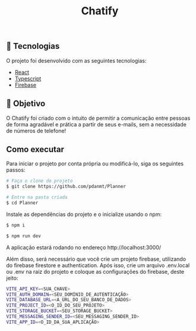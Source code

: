<h1 align='center'>
  Chatify
</h1>
<br />

## 🧪 Tecnologias
O projeto foi desenvolvido com as seguintes tecnologias:

- [React](https://react.dev/)
- [Typescript](https://www.typescriptlang.org/)
- [Firebase](https://firebase.google.com/)

## 🎯 Objetivo
O Chatify foi criado com o intuito de permitir a comunicação entre pessoas de forma agradável e prática a partir de seus e-mails, sem a necessidade de números de telefone!

## Como executar 
Para iniciar o projeto por conta própria ou modificá-lo, siga os seguintes passos:

```bash
# Faça o clone do projeto
$ git clone https://github.com/pdanmt/Planner

# Entre na pasta criada
$ cd Planner
```
Instale as dependências do projeto e o inicialize usando o npm:

```bash
$ npm i

$ npm run dev
```
A aplicação estará rodando no endereço http://localhost:3000/

Além disso, será necessário que você crie um projeto firebase, utilizando do firebase firestore e authentication. Após isso, crie um arquivo .env.local ou .env na raiz do projeto e coloque as configurações do firebase, deste jeito:

```bash
VITE_API_KEY=<SUA_CHAVE>
VITE_AUTH_DOMAIN=<SEU_DOMÍNIO_DE_AUTENTICAÇÃO>
VITE_DATABASE_URL=<A_URL_DO_SEU_BANCO_DE_DADOS>
VITE_PROJECT_ID=<O_ID_DO_SEU_PROJETO>
VITE_STORAGE_BUCKET=<SEU_STORAGE_BUCKET>
VITE_MESSAGING_SENDER_ID=<SEU_MESSAGING_SENDER_ID>
VITE_APP_ID=<O_ID_DA_SUA_APLICAÇÃO>
```